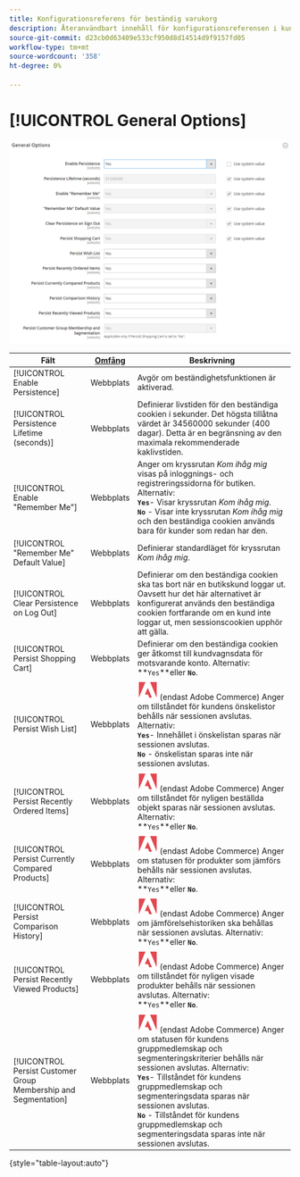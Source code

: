 ```yaml
---
title: Konfigurationsreferens för beständig varukorg
description: Återanvändbart innehåll för konfigurationsreferensen i kundvagnen.
source-git-commit: d23cb0d63409e533cf950d8d14514d9f9157fd05
workflow-type: tm+mt
source-wordcount: '358'
ht-degree: 0%

---
```



# [!UICONTROL General Options]

![Allmänna alternativ](/help/configuration-reference/customers/assets/persistent-shopping-cart-general.png)<!-- zoom -->

<!-- [General Options](https://docs.magento.com/user-guide/sales/cart-persistent-configuration.html) -->

| Fält | [Omfång](/help/getting-started/websites-stores-views.md#scope-settings) | Beskrivning |
|--- |------------------------------------------------------------------------|--- |
| [!UICONTROL Enable Persistence] | Webbplats | Avgör om beständighetsfunktionen är aktiverad. |
| [!UICONTROL Persistence Lifetime (seconds)] | Webbplats | Definierar livstiden för den beständiga cookien i sekunder. Det högsta tillåtna värdet är 34560000 sekunder (400 dagar). Detta är en begränsning av den maximala rekommenderade kaklivstiden. |
| [!UICONTROL Enable "Remember Me"] | Webbplats | Anger om kryssrutan _Kom ihåg mig_ visas på inloggnings- och registreringssidorna för butiken. Alternativ: <br/>**`Yes`**- Visar kryssrutan _Kom ihåg mig_.<br/>**`No`** - Visar inte kryssrutan _Kom ihåg mig_ och den beständiga cookien används bara för kunder som redan har den. |
| [!UICONTROL "Remember Me" Default Value] | Webbplats | Definierar standardläget för kryssrutan _Kom ihåg mig_. |
| [!UICONTROL Clear Persistence on Log Out] | Webbplats | Definierar om den beständiga cookien ska tas bort när en butikskund loggar ut. Oavsett hur det här alternativet är konfigurerat används den beständiga cookien fortfarande om en kund inte loggar ut, men sessionscookien upphör att gälla. |
| [!UICONTROL Persist Shopping Cart] | Webbplats | Definierar om den beständiga cookien ger åtkomst till kundvagnsdata för motsvarande konto. Alternativ: <br/>**`Yes`**eller **`No`**. |
| [!UICONTROL Persist Wish List] | Webbplats | ![Adobe Commerce](/help/assets/adobe-logo.svg) (endast Adobe Commerce) Anger om tillståndet för kundens önskelistor behålls när sessionen avslutas. Alternativ: <br/>**`Yes`**- Innehållet i önskelistan sparas när sessionen avslutas.<br/>**`No`** - önskelistan sparas inte när sessionen avslutas. |
| [!UICONTROL Persist Recently Ordered Items] | Webbplats | ![Adobe Commerce](/help/assets/adobe-logo.svg) (endast Adobe Commerce) Anger om tillståndet för nyligen beställda objekt sparas när sessionen avslutas. Alternativ: <br/>**`Yes`**eller **`No`**. |
| [!UICONTROL Persist Currently Compared Products] | Webbplats | ![Adobe Commerce](/help/assets/adobe-logo.svg) (endast Adobe Commerce) Anger om statusen för produkter som jämförs behålls när sessionen avslutas. Alternativ: <br/>**`Yes`**eller **`No`**. |
| [!UICONTROL Persist Comparison History] | Webbplats | ![Adobe Commerce](/help/assets/adobe-logo.svg) (endast Adobe Commerce) Anger om jämförelsehistoriken ska behållas när sessionen avslutas. Alternativ: <br/>**`Yes`**eller **`No`**. |
| [!UICONTROL Persist Recently Viewed Products] | Webbplats | ![Adobe Commerce](/help/assets/adobe-logo.svg) (endast Adobe Commerce) Anger om tillståndet för nyligen visade produkter behålls när sessionen avslutas. Alternativ: <br/>**`Yes`**eller **`No`**. |
| [!UICONTROL Persist Customer Group Membership and Segmentation] | Webbplats | ![Adobe Commerce](/help/assets/adobe-logo.svg) (endast Adobe Commerce) Anger om statusen för kundens gruppmedlemskap och segmenteringskriterier behålls när sessionen avslutas. Alternativ: <br/>**`Yes`**- Tillståndet för kundens gruppmedlemskap och segmenteringsdata sparas när sessionen avslutas.<br/>**`No`** - Tillståndet för kundens gruppmedlemskap och segmenteringsdata sparas inte när sessionen avslutas. |

{style="table-layout:auto"}
